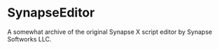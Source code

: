 # SynapseEditor
A somewhat archive of the original Synapse X script editor by Synapse Softworks LLC.
